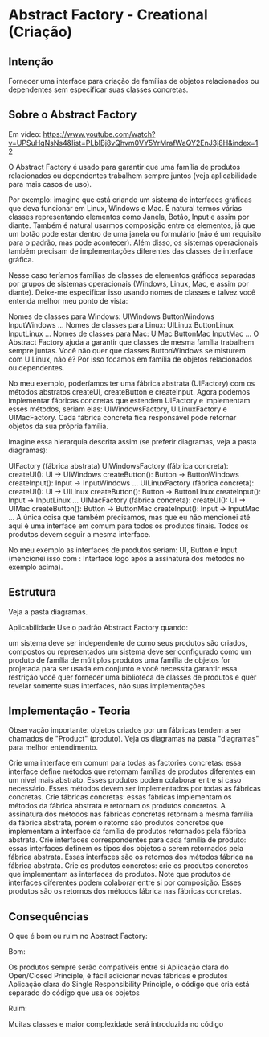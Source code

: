 # Abstract Factory - Creational (Criação)

## Intenção

Fornecer uma interface para criação de famílias de objetos relacionados ou dependentes sem especificar suas classes concretas.

## Sobre o Abstract Factory

Em vídeo: https://www.youtube.com/watch?v=UPSuHqNsNs4&list=PLbIBj8vQhvm0VY5YrMrafWaQY2EnJ3j8H&index=12

O Abstract Factory é usado para garantir que uma família de produtos relacionados ou dependentes trabalhem sempre juntos (veja aplicabilidade para mais casos de uso).

Por exemplo: imagine que está criando um sistema de interfaces gráficas que deva funcionar em Linux, Windows e Mac. É natural termos várias classes representando elementos como Janela, Botão, Input e assim por diante. Também é natural usarmos composição entre os elementos, já que um botão pode estar dentro de uma janela ou formulário (não é um requisito para o padrão, mas pode acontecer). Além disso, os sistemas operacionais também precisam de implementações diferentes das classes de interface gráfica.

Nesse caso teríamos famílias de classes de elementos gráficos separadas por grupos de sistemas operacionais (Windows, Linux, Mac, e assim por diante). Deixe-me especificar isso usando nomes de classes e talvez você entenda melhor meu ponto de vista:

Nomes de classes para Windows:
UIWindows
ButtonWindows
InputWindows
...
Nomes de classes para Linux:
UILinux
ButtonLinux
InputLinux
...
Nomes de classes para Mac:
UIMac
ButtonMac
InputMac
...
O Abstract Factory ajuda a garantir que classes de mesma família trabalhem sempre juntas. Você não quer que classes ButtonWindows se misturem com UILinux, não é? Por isso focamos em família de objetos relacionados ou dependentes.

No meu exemplo, poderíamos ter uma fábrica abstrata (UIFactory) com os métodos abstratos createUI, createButton e createInput. Agora podemos implementar fábricas concretas que estendem UIFactory e implementam esses métodos, seriam elas: UIWindowsFactory, UILinuxFactory e UIMacFactory. Cada fábrica concreta fica responsável pode retornar objetos da sua própria família.

Imagine essa hierarquia descrita assim (se preferir diagramas, veja a pasta diagramas):

UIFactory (fábrica abstrata)
UIWindowsFactory (fábrica concreta):
createUI(): UI -> UIWindows
createButton(): Button -> ButtonWindows
createInput(): Input -> InputWindows
...
UILinuxFactory (fábrica concreta):
createUI(): UI -> UILinux
createButton(): Button -> ButtonLinux
createInput(): Input -> InputLinux
...
UIMacFactory (fábrica concreta):
createUI(): UI -> UIMac
createButton(): Button -> ButtonMac
createInput(): Input -> InputMac
...
A única coisa que também precisamos, mas que eu não mencionei até aqui é uma interface em comum para todos os produtos finais. Todos os produtos devem seguir a mesma interface.

No meu exemplo as interfaces de produtos seriam: UI, Button e Input (mencionei isso com : Interface logo após a assinatura dos métodos no exemplo acima).

## Estrutura

Veja a pasta diagramas.

Aplicabilidade
Use o padrão Abstract Factory quando:

um sistema deve ser independente de como seus produtos são criados, compostos ou representados
um sistema deve ser configurado como um produto de família de múltiplos produtos
uma família de objetos for projetada para ser usada em conjunto e você necessita garantir essa restrição
você quer fornecer uma biblioteca de classes de produtos e quer revelar somente suas interfaces, não suas implementações

## Implementação - Teoria

Observação importante: objetos criados por um fábricas tendem a ser chamados de "Product" (produto). Veja os diagramas na pasta "diagramas" para melhor entendimento.

Crie uma interface em comum para todas as factories concretas: essa interface define métodos que retornam famílias de produtos diferentes em um nível mais abstrato. Esses produtos podem colaborar entre si caso necessário. Esses métodos devem ser implementados por todas as fábricas concretas.
Crie fábricas concretas: essas fábricas implementam os métodos da fábrica abstrata e retornam os produtos concretos. A assinatura dos métodos nas fábricas concretas retornam a mesma família da fábrica abstrata, porém o retorno são produtos concretos que implementam a interface da família de produtos retornados pela fábrica abstrata.
Crie interfaces correspondentes para cada família de produto: essas interfaces definem os tipos dos objetos a serem retornados pela fábrica abstrata. Essas interfaces são os retornos dos métodos fábrica na fábrica abstrata.
Crie os produtos concretos: crie os produtos concretos que implementam as interfaces de produtos. Note que produtos de interfaces diferentes podem colaborar entre si por composição. Esses produtos são os retornos dos métodos fábrica nas fábricas concretas.

## Consequências

O que é bom ou ruim no Abstract Factory:

Bom:

Os produtos sempre serão compatíveis entre si
Aplicação clara do Open/Closed Principle, é fácil adicionar novas fábricas e produtos
Aplicação clara do Single Responsibility Principle, o código que cria está separado do código que usa os objetos

Ruim:

Muitas classes e maior complexidade será introduzida no código